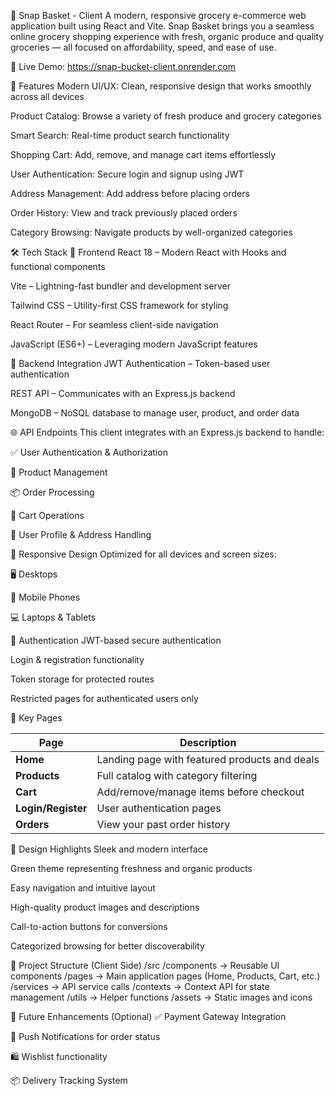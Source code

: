 🛒 Snap Basket - Client
A modern, responsive grocery e-commerce web application built using React and Vite. Snap Basket brings you a seamless online grocery shopping experience with fresh, organic produce and quality groceries — all focused on affordability, speed, and ease of use.

🔗 Live Demo: https://snap-bucket-client.onrender.com


🌟 Features
Modern UI/UX: Clean, responsive design that works smoothly across all devices

Product Catalog: Browse a variety of fresh produce and grocery categories

Smart Search: Real-time product search functionality

Shopping Cart: Add, remove, and manage cart items effortlessly

User Authentication: Secure login and signup using JWT

Address Management: Add address before placing orders

Order History: View and track previously placed orders

Category Browsing: Navigate products by well-organized categories

🛠️ Tech Stack
🔹 Frontend
React 18 – Modern React with Hooks and functional components

Vite – Lightning-fast bundler and development server

Tailwind CSS – Utility-first CSS framework for styling

React Router – For seamless client-side navigation

JavaScript (ES6+) – Leveraging modern JavaScript features

🔸 Backend Integration
JWT Authentication – Token-based user authentication

REST API – Communicates with an Express.js backend

MongoDB – NoSQL database to manage user, product, and order data

🌐 API Endpoints
This client integrates with an Express.js backend to handle:

✅ User Authentication & Authorization

🛒 Product Management

📦 Order Processing

🧺 Cart Operations

👤 User Profile & Address Handling

📱 Responsive Design
Optimized for all devices and screen sizes:

🖥️ Desktops

📱 Mobile Phones

💻 Laptops & Tablets

🔐 Authentication
JWT-based secure authentication

Login & registration functionality

Token storage for protected routes

Restricted pages for authenticated users only

🧭 Key Pages

| Page               | Description                                   |
| ------------------ | --------------------------------------------- |
| **Home**           | Landing page with featured products and deals |
| **Products**       | Full catalog with category filtering          |
| **Cart**           | Add/remove/manage items before checkout       |
| **Login/Register** | User authentication pages                     |
| **Orders**         | View your past order history                  |

🎨 Design Highlights
Sleek and modern interface

Green theme representing freshness and organic products

Easy navigation and intuitive layout

High-quality product images and descriptions

Call-to-action buttons for conversions

Categorized browsing for better discoverability

📂 Project Structure (Client Side)
/src
  /components     → Reusable UI components
  /pages          → Main application pages (Home, Products, Cart, etc.)
  /services       → API service calls
  /contexts       → Context API for state management
  /utils          → Helper functions
  /assets         → Static images and icons

🚧 Future Enhancements (Optional)
✅ Payment Gateway Integration

🔔 Push Notifications for order status

🛍️ Wishlist functionality

📦 Delivery Tracking System

